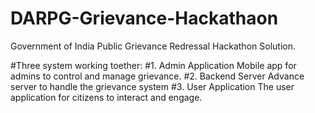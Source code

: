 # DARPG-Grievance-Hackathaon
Government of India Public Grievance Redressal Hackathon Solution.

#Three system working toether:
#1. Admin Application
Mobile app for admins to control and manage grievance.
#2. Backend Server
Advance server to handle the grievance system
#3. User Application
The user application for citizens to interact and engage.
